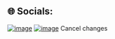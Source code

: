 
## 🌐 Socials:
[![image](https://user-images.githubusercontent.com/97396473/234032275-dd07e026-de21-4617-bf42-2b97fd9074e5.png)](https://instagram.com/giwon_ee) 
[![image](https://user-images.githubusercontent.com/97396473/234030807-3b1b99f9-ab4d-4e0f-8b43-e09652502b3d.png)](https://velog.io/@qazx960) Cancel changes





<!-- Proudly created with GPRM ( https://gprm.itsvg.in ) -->
